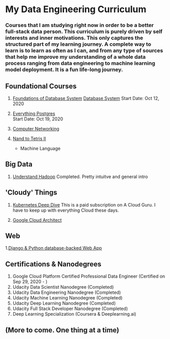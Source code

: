 # My Data Engineering Curriculum
### Courses that I am studying right now in order to be a better full-stack data person. This curriculum is purely driven by self interests and inner motivations. This only captures the structured part of my learning journey. A complete way to learn is to learn as often as I can, and from any type of sources that help me improve my understanding of a whole data process ranging from data engineering to machine learning model deployment. It is a fun life-long journey.


## Foundational Courses

1. [Foundations of Database System](https://www.youtube.com/user/CS186Berkeley/playlists) 
   [Database System](https://www.youtube.com/playlist?list=PLSE8ODhjZXja3hgmuwhf89qboV1kOxMx7)
   Start Date: Oct 12, 2020
   
2. [Everything Postgres](https://www.pg4e.com/lessons/week7#)  
   Start Date: Oct 19, 2020
   
3. [Computer Networking](https://www.coursera.org/learn/computer-networking/lecture/7WFyg/course-introduction)

4. [Nand to Tetris II](https://www.nand2tetris.org/)
    * Machine Language
   
   
## Big Data
1. [Understand Hadoop](https://classroom.udacity.com/courses/ud617/lessons/306818608/concepts/3092736780923)
   Completed. Pretty intuitve and general intro

## 'Cloudy' Things
1. [Kubernetes Deep Dive](https://learn.acloud.guru/course/kubernetes-deep-dive/dashboard)
   This is a paid subscription on A Cloud Guru. I have to keep up with everything Cloud these days.
   
2. [Google Cloud Architect](https://learn.acloud.guru/course/gcp-certified-professional-cloud-architect/learn/data-flows/data-flows/watch)
   
   
## Web
1.[Django & Python database-backed Web App](https://www.dj4e.com/lessons)
   
## Certifications & Nanodegrees 

1. Google Cloud Platform Certified Professional Data Engineer (Certified on Sep 29, 2020 - )
2. Udacity Data Scientist Nanodegree (Completed)
3. Udacity Data Engineering Nanodegree (Completed)
4. Udacity Machine Learning Nanodegree (Completed)
5. Udacity Deep Learning Nanodegree (Completed)
6. Udacity Full Stack Developer Nanodegree (Completed)
7. Deep Learning Specialization (Coursera & Deeplearning.ai)

   
 ## (More to come. One thing at a time)


